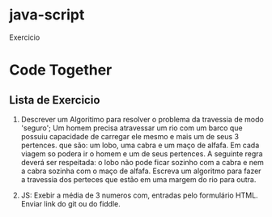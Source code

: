 # java-script
Exercicio

# Code Together

## Lista de Exercicio

1. Descrever um Algoritimo para resolver o problema da travessia de modo 'seguro';
Um homem precisa atravessar um rio com um barco que possuiu capacidade de carregar ele mesmo e mais um de seus 3 pertences. que são: um lobo, uma cabra e um maço de alfafa. Em cada viagem so podera ir o homem e um de seus pertences. A seguinte regra deverá ser respeitada: o lobo não pode ficar sozinho com a cabra e nem a cabra sozinha com o maço de alfafa. Escreva um algoritmo para fazer a travessia dos perteces que estão em uma margem do rio para outra.

2. JS: Exebir a média de 3 numeros com, entradas pelo formulário HTML.
Enviar link do git ou do fiddle.